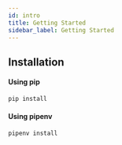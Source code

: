 ```yaml
---
id: intro
title: Getting Started
sidebar_label: Getting Started
---
```




## Installation

#### Using pip
```python
pip install 
```
#### Using pipenv 
```python
pipenv install 
```
